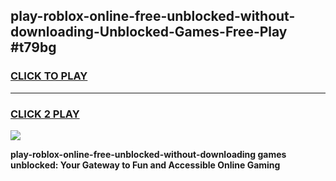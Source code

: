 
## play-roblox-online-free-unblocked-without-downloading-Unblocked-Games-Free-Play #t79bg
<h3>
<a href="https://us.freeplayer.one?title=play-roblox-online-free-unblocked-without-downloading&ref=9M">CLICK TO PLAY</a></h3>
<hr>

<h3>
<a href="https://us.freeplayer.one?title=play-roblox-online-free-unblocked-without-downloading&ref=9M">CLICK 2 PLAY</a>
  
</h3>

<a href="https://us.freeplayer.one?title=play-roblox-online-free-unblocked-without-downloading&ref=9M"><img src="https://clearcache.store/games.png"></a>


**play-roblox-online-free-unblocked-without-downloading games unblocked: Your Gateway to Fun and Accessible Online Gaming**
